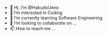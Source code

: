 - 👋 Hi, I’m @HakudoUeno
- 👀 I’m interested in Coding
- 🌱 I’m currently learning Software Engineering
- 💞️ I’m looking to collaborate on ...
- 📫 How to reach me ...

<!---
HakudoUeno/HakudoUeno is a ✨ special ✨ repository because its `README.md` (this file) appears on your GitHub profile.
You can click the Preview link to take a look at your changes.
--->
